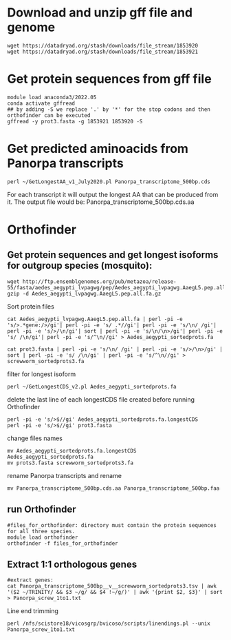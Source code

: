# Download and unzip gff file and genome
```
wget https://datadryad.org/stash/downloads/file_stream/1853920
wget https://datadryad.org/stash/downloads/file_stream/1853921
```
# Get protein sequences from gff file
```
module load anaconda3/2022.05
conda activate gffread
## by adding -S we replace '.' by '*' for the stop codons and then orthofinder can be executed
gffread -y prot3.fasta -g 1853921 1853920 -S
```
# Get predicted aminoacids from Panorpa transcripts
```
perl ~/GetLongestAA_v1_July2020.pl Panorpa_transcriptome_500bp.cds
```
For each transcript it will output the longest AA that can be produced from it. The output file would be: Panorpa_transcriptome_500bp.cds.aa
# Orthofinder

## Get protein sequences and get longest isoforms for outgroup species (mosquito):
```
wget http://ftp.ensemblgenomes.org/pub/metazoa/release-55/fasta/aedes_aegypti_lvpagwg/pep/Aedes_aegypti_lvpagwg.AaegL5.pep.all.fa.gz
gzip -d Aedes_aegypti_lvpagwg.AaegL5.pep.all.fa.gz
```

Sort protein files
```
cat Aedes_aegypti_lvpagwg.AaegL5.pep.all.fa | perl -pi -e 's/>.*gene:/>/gi'| perl -pi -e 's/ .*//gi'| perl -pi -e 's/\n/ /gi'| perl -pi -e 's/>/\n/gi'| sort | perl -pi -e 's/\n/\n>/gi'| perl -pi -e 's/ /\n/gi'| perl -pi -e 's/^\n//gi' > Aedes_aegypti_sortedprots.fa

cat prot3.fasta | perl -pi -e 's/\n/ /gi' | perl -pi -e 's/>/\n>/gi' | sort | perl -pi -e 's/ /\n/gi' | perl -pi -e 's/^\n//gi' > screwworm_sortedprots3.fa

```
filter for longest isoform
```
perl ~/GetLongestCDS_v2.pl Aedes_aegypti_sortedprots.fa
```
delete the last line of each longestCDS file created before running Orthofinder
```
perl -pi -e 's/>$//gi' Aedes_aegypti_sortedprots.fa.longestCDS
perl -pi -e 's/>$//gi' prot3.fasta
```
change files names
```
mv Aedes_aegypti_sortedprots.fa.longestCDS Aedes_aegypti_sortedprots.fa
mv prots3.fasta screwworm_sortedprots3.fa
```

rename Panorpa transcripts and rename
```
mv Panorpa_transcriptome_500bp.cds.aa Panorpa_transcriptome_500bp.faa
```
## run Orthofinder
```
#files_for_orthofinder: directory must contain the protein sequences for all three species.
module load orthofinder
orthofinder -f files_for_orthofinder

```
## Extract 1:1 orthologous genes
```
#extract genes:
cat Panorpa_transcriptome_500bp__v__screwworm_sortedprots3.tsv | awk '($2 ~/TRINITY/ && $3 ~/g/ && $4 !~/g/)' | awk '{print $2, $3}' | sort > Panorpa_screw_1to1.txt
```
Line end trimming
```
perl /nfs/scistore18/vicosgrp/bvicoso/scripts/linendings.pl --unix Panorpa_screw_1to1.txt
```

